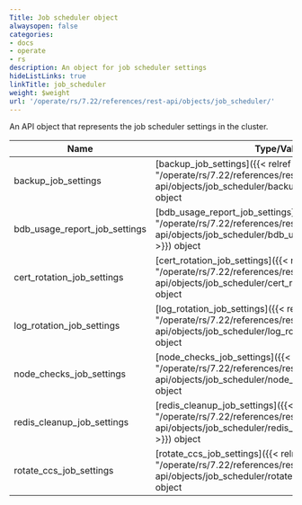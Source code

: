 ```yaml
---
Title: Job scheduler object
alwaysopen: false
categories:
- docs
- operate
- rs
description: An object for job scheduler settings
hideListLinks: true
linkTitle: job_scheduler
weight: $weight
url: '/operate/rs/7.22/references/rest-api/objects/job_scheduler/'
---
```


An API object that represents the job scheduler settings in the cluster.

| Name | Type/Value | Description |
|------|------------|-------------|
| backup_job_settings | [backup_job_settings]({{< relref "/operate/rs/7.22/references/rest-api/objects/job_scheduler/backup_job_settings" >}}) object | Backup job settings |
| <span class="break-all">bdb_usage_report_job_settings</span> | <span class="break-all">[bdb_usage_report_job_settings]({{< relref "/operate/rs/7.22/references/rest-api/objects/job_scheduler/bdb_usage_report_job_settings" >}})</span> object | Job settings for database usage reports |
| <span class="break-all">cert_rotation_job_settings</span> | <span class="break-all">[cert_rotation_job_settings]({{< relref "/operate/rs/7.22/references/rest-api/objects/job_scheduler/cert_rotation_job_settings" >}})</span> object | Job settings for internal certificate rotation |
| <span class="break-all">log_rotation_job_settings</span> | <span class="break-all">[log_rotation_job_settings]({{< relref "/operate/rs/7.22/references/rest-api/objects/job_scheduler/log_rotation_job_settings" >}})</span> object | Log rotation job settings |
| <span class="break-all">node_checks_job_settings</span> | <span class="break-all">[node_checks_job_settings]({{< relref "/operate/rs/7.22/references/rest-api/objects/job_scheduler/node_checks_job_settings" >}})</span> object | Node checks job settings |
| <span class="break-all">redis_cleanup_job_settings</span> | <span class="break-all">[redis_cleanup_job_settings]({{< relref "/operate/rs/7.22/references/rest-api/objects/job_scheduler/redis_cleanup_job_settings" >}})</span> object | Redis cleanup job settings (deprecated as of Redis Enterprise v6.4.2, replaced with persistence_cleanup_scan_interval) |
| rotate_ccs_job_settings | [rotate_ccs_job_settings]({{< relref "/operate/rs/7.22/references/rest-api/objects/job_scheduler/rotate_ccs_job_settings" >}}) object | Rotate CCS job settings |
